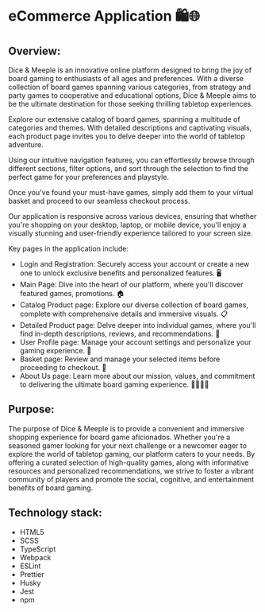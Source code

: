 # eCommerce Application 🛍️🌐
## Overview:
Dice & Meeple is an innovative online platform designed to bring the joy of board gaming to enthusiasts of all ages and preferences. With a diverse collection of board games spanning various categories, from strategy and party games to cooperative and educational options, Dice & Meeple aims to be the ultimate destination for those seeking thrilling tabletop experiences.

Explore our extensive catalog of board games, spanning a multitude of categories and themes. With detailed descriptions and captivating visuals, each product page invites you to delve deeper into the world of tabletop adventure.

Using our intuitive navigation features, you can effortlessly browse through different sections, filter options, and sort through the selection to find the perfect game for your preferences and playstyle.

Once you've found your must-have games, simply add them to your virtual basket and proceed to our seamless checkout process.

Our application is responsive across various devices, ensuring that whether you're shopping on your desktop, laptop, or mobile device, you'll enjoy a visually stunning and user-friendly experience tailored to your screen size.

Key pages in the application include:

- Login and Registration: Securely access your account or create a new one to unlock exclusive benefits and personalized features. 🖥️
- Main Page: Dive into the heart of our platform, where you'll discover featured games, promotions. 🏠
- Catalog Product page: Explore our diverse collection of board games, complete with comprehensive details and immersive visuals. 📋
- Detailed Product page: Delve deeper into individual games, where you'll find in-depth descriptions, reviews, and recommendations. 🔎
- User Profile page: Manage your account settings and personalize your gaming experience. 👤
- Basket page: Review and manage your selected items before proceeding to checkout. 🛒
- About Us page: Learn more about our mission, values, and commitment to delivering the ultimate board gaming experience. 🙋‍♂️🙋‍♀️

## Purpose:
The purpose of Dice & Meeple is to provide a convenient and immersive shopping experience for board game aficionados. Whether you're a seasoned gamer looking for your next challenge or a newcomer eager to explore the world of tabletop gaming, our platform caters to your needs. By offering a curated selection of high-quality games, along with informative resources and personalized recommendations, we strive to foster a vibrant community of players and promote the social, cognitive, and entertainment benefits of board gaming.

## Technology stack:
* HTML5
* SCSS
* TypeScript
* Webpack
* ESLint
* Prettier
* Husky
* Jest
* npm
